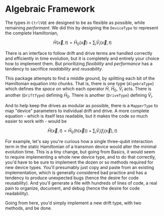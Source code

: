 # Algebraic Framework

The types in `CtrlVQE` are designed to be as flexible as possible, while remaining *performant*.
We did this by designing the `DeviceType` to represent the complete Hamiltonian,

$$\hat H(\vec x,t) = \hat H_0(\vec x) + \sum_i \hat V_i (\vec x,t)$$

There is an interface to follow drift and drive terms are handled correctly and efficiently in time evolution,
    but it is completely and entirely your choice how to implement them.
But prioritizing *flexibility* and *performance* has a tendency to sacrifice *readability* and *reusability*.

This package attempts to find a middle ground,
    by splitting each bit of the Hamiltonian equation into chunks.
That is, there is one type (`AlgebraType`) which defines the *space* on which each operator $\hat H$, $\hat H_0$, $\hat V_i$ acts.
There is another (`DriftType`) defining $\hat H_0$.
There is another (`DriveType`) defining $\hat V_i$.

And to help keep the drives as modular as possible,
    there is a ``MapperType`` to map "device" parameters to individual drift and drive.
A more complete equation - which is itself less readable,
    but it makes the code *so* much easier to work with - would be

$$\hat H(\vec x,t) = \hat H_0(h(\vec x)) + \sum_i \hat V_i(f_i(\vec x), t) $$

For example, let's say you're curious how a single three-qubit interaction term
    in the static Hamiltonian of a transmon device would alter the minimal evolution time.
This is a tiny change, but going from Basics,
    it would seem to require implementing a whole new device type, and to do that correctly,
    you'd have to be sure to implement the dozen or so methods required for new device types.
You'll presumably just copy and paste from an existing implementation,
    which is generally considered bad practice and has a tendency to produce unexpected bugs
    (hence the desire for code reusability).
And you'll generate a file with hundreds of lines of code,
    a real pain to organize, document, and debug
    (hence the desire for code readability).

Going from here, you'd simply implement a new drift type, with two methods, and be done.
